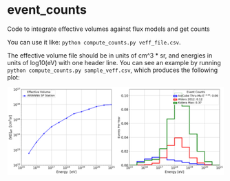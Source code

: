 # event_counts
Code to integrate effective volumes against flux models and get counts

You can use it like: `python compute_counts.py veff_file.csv`.

The effective volume file should be in units of cm^3 * sr,
and energies in units of log10(eV) with one header line.
You can see an example by running `python compute_counts.py sample_veff.csv`, which produces the following plot:

![ScreenShot](example.png)